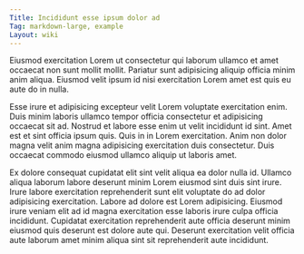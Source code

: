 ```yaml
---
Title: Incididunt esse ipsum dolor ad
Tag: markdown-large, example
Layout: wiki
---
```

Eiusmod exercitation Lorem ut consectetur qui laborum ullamco et amet occaecat non sunt mollit mollit. Pariatur sunt adipisicing aliquip officia minim anim aliqua. Eiusmod velit ipsum id nisi exercitation Lorem amet est quis eu aute do in nulla.

Esse irure et adipisicing excepteur velit Lorem voluptate exercitation enim. Duis minim laboris ullamco tempor officia consectetur et adipisicing occaecat sit ad. Nostrud et labore esse enim ut velit incididunt id sint. Amet est et sint officia ipsum quis. Quis in in Lorem exercitation. Anim non dolor magna velit anim magna adipisicing exercitation duis consectetur. Duis occaecat commodo eiusmod ullamco aliquip ut laboris amet.

Ex dolore consequat cupidatat elit sint velit aliqua ea dolor nulla id. Ullamco aliqua laborum labore deserunt minim Lorem eiusmod sint duis sint irure. Irure labore exercitation reprehenderit sunt elit voluptate do ad dolor adipisicing exercitation. Labore ad dolore est Lorem adipisicing. Eiusmod irure veniam elit ad id magna exercitation esse laboris irure culpa officia incididunt. Cupidatat exercitation reprehenderit aute officia deserunt minim eiusmod quis deserunt est dolore aute qui. Deserunt exercitation velit officia aute laborum amet minim aliqua sint sit reprehenderit aute incididunt.